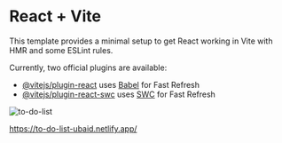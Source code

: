 # React + Vite

This template provides a minimal setup to get React working in Vite with HMR and some ESLint rules.

Currently, two official plugins are available:

- [@vitejs/plugin-react](https://github.com/vitejs/vite-plugin-react/blob/main/packages/plugin-react/README.md) uses [Babel](https://babeljs.io/) for Fast Refresh
- [@vitejs/plugin-react-swc](https://github.com/vitejs/vite-plugin-react-swc) uses [SWC](https://swc.rs/) for Fast Refresh

![to-do-list](https://github.com/UbaidUllah9962/react-to-do-list/assets/165874963/098e6dae-2942-4f55-9388-415b90f38541)

https://to-do-list-ubaid.netlify.app/
